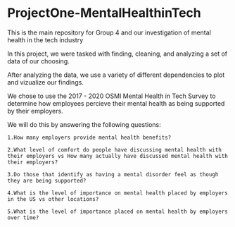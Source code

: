 # ProjectOne-MentalHealthinTech
This is the main repository for Group 4 and our investigation of mental health in the tech industry

In this project, we were tasked with finding, cleaning, and analyzing a set of data of our choosing.

After analyzing the data, we use a variety of different dependencies to plot and vizualize our findings.

We chose to use the 2017 - 2020 OSMI Mental Health in Tech Survey to determine how employees percieve their mental health as being supported by their employers.

We will do this by answering the following questions:

    1.How many employers provide mental health benefits?

    2.What level of comfort do people have discussing mental health with their employers vs How many actually have discussed mental health with their employers?

    3.Do those that identify as having a mental disorder feel as though they are being supported?

    4.What is the level of importance on mental health placed by employers in the US vs other locations?
    
    5.What is the level of importance placed on mental health by employers over time?

